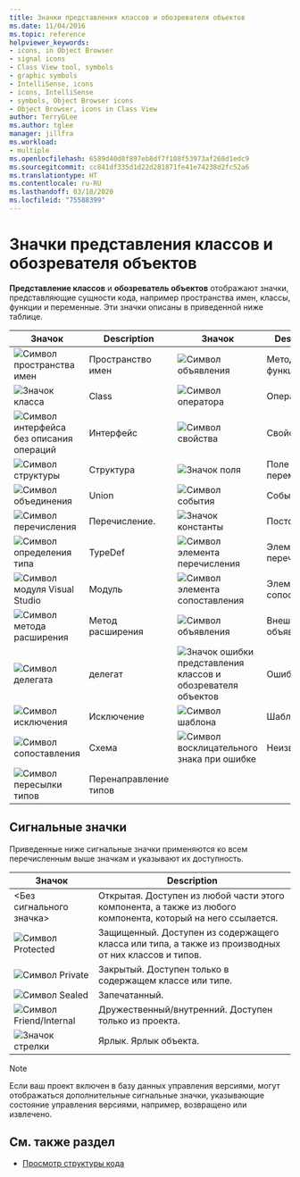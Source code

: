 ```yaml
---
title: Значки представления классов и обозревателя объектов
ms.date: 11/04/2016
ms.topic: reference
helpviewer_keywords:
- icons, in Object Browser
- signal icons
- Class View tool, symbols
- graphic symbols
- IntelliSense, icons
- icons, IntelliSense
- symbols, Object Browser icons
- Object Browser, icons in Class View
author: TerryGLee
ms.author: tglee
manager: jillfra
ms.workload:
- multiple
ms.openlocfilehash: 6589d40d8f897eb8df7f108f53973af268d1edc9
ms.sourcegitcommit: cc841df335d1d22d281871fe41e74238d2fc52a6
ms.translationtype: HT
ms.contentlocale: ru-RU
ms.lasthandoff: 03/18/2020
ms.locfileid: "75588399"
---
```

# <a name="class-view-and-object-browser-icons"></a>Значки представления классов и обозревателя объектов

**Представление классов** и **обозреватель объектов** отображают значки, представляющие сущности кода, например пространства имен, классы, функции и переменные. Эти значки описаны в приведенной ниже таблице.

|Значок|Description|Значок|Description|
|----------|-----------------|----------|-----------------|
|![Символ пространства имен](../ide/media/vxnamespace_icon.gif)|Пространство имен|![Символ объявления](../ide/media/vxmethod_icon.gif)|Метод или функция|
|![Значок класса](../ide/media/vxclass_icon.gif)|Class|![Символ оператора](../ide/media/vxoperator_icon.gif)|Оператор|
|![Символ интерфейса без описания операций](../ide/media/vxinterface_icon.gif)|Интерфейс|![Символ свойства](../ide/media/vxproperty_icon.gif)|Свойство|
|![Символ структуры](../ide/media/vxstruct_icon.gif)|Структура|![Значок поля](../ide/media/vxfield_icon.gif)|Поле или переменная|
|![Символ объединения](../ide/media/vxunion_icon.gif)|Union|![Символ события](../ide/media/vxevent_icon.gif)|Событие|
|![Символ перечисления](../ide/media/vxenum_icon.gif)|Перечисление.|![Значок константы](../ide/media/vxconstant_icon.gif)|Постоянно|
|![Символ определения типа](../ide/media/vxtypedef_icon.gif)|TypeDef|![Символ элемента перечисления](../ide/media/vxenumitem_icon.gif)|Элемент перечисления|
|![Символ модуля Visual Studio](../ide/media/vxmodule_icon.gif)|Модуль|![Символ элемента сопоставления](../ide/media/vxmapitem_icon.gif)|Элемент сопоставления|
|![Символ метода расширения](../ide/media/extensionmethod.gif)|Метод расширения|![Символ объявления](../ide/media/vxmethod_icon.gif)|Внешнее объявление|
|![Символ делегата](../ide/media/vxdelegate_icon.gif)|делегат|![Значок ошибки представления классов и обозревателя объектов](../ide/media/erroricon.gif)|Ошибка|
|![Символ исключения](../ide/media/vxexception_icon.gif)|Исключение|![Символ шаблона](../ide/media/vxtemplate_icon.gif)|Шаблон|
|![Символ сопоставления](../ide/media/vxmap_icon.gif)|Схема|![Символ восклицательного знака при ошибке](../ide/media/vxerror_icon.gif)|Неизвестно|
|![Символ пересылки типов](../ide/media/ob_type_forward.gif)|Перенаправление типов|||

## <a name="signal-icons"></a>Сигнальные значки

Приведенные ниже сигнальные значки применяются ко всем перечисленным выше значкам и указывают их доступность.

|Значок|Description|
|----------|-----------------|
|\<Без сигнального значка>|Открытая. Доступен из любой части этого компонента, а также из любого компонента, который на него ссылается.|
|![Символ Protected](../ide/media/vxsignal_icon_key.gif)|Защищенный. Доступен из содержащего класса или типа, а также из производных от них классов и типов.|
|![Символ Private](../ide/media/vxsignal_icon_lock.gif)|Закрытый. Доступен только в содержащем классе или типе.|
|![Символ Sealed](../ide/media/vxsignal_icon_envelope.gif)|Запечатанный.|
|![Символ Friend/Internal](../ide/media/vxsignal_icon_diamond.gif)|Дружественный/внутренний. Доступен только из проекта.|
|![Значок стрелки](../ide/media/vxsignal_icon_arrow.gif)|Ярлык. Ярлык объекта.|

> [!NOTE]
> Если ваш проект включен в базу данных управления версиями, могут отображаться дополнительные сигнальные значки, указывающие состояние управления версиями, например, возвращено или извлечено.

## <a name="see-also"></a>См. также раздел

- [Просмотр структуры кода](../ide/viewing-the-structure-of-code.md)
